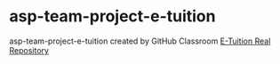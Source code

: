 # asp-team-project-e-tuition
asp-team-project-e-tuition created by GitHub Classroom
[E-Tuition Real Repository](https://github.com/BNU-550/e-tuition2021)
